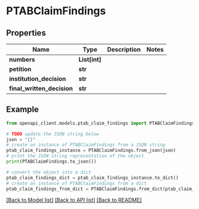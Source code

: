 # PTABClaimFindings


## Properties

Name | Type | Description | Notes
------------ | ------------- | ------------- | -------------
**numbers** | **List[int]** |  | 
**petition** | **str** |  | 
**institution_decision** | **str** |  | 
**final_written_decision** | **str** |  | 

## Example

```python
from openapi_client.models.ptab_claim_findings import PTABClaimFindings

# TODO update the JSON string below
json = "{}"
# create an instance of PTABClaimFindings from a JSON string
ptab_claim_findings_instance = PTABClaimFindings.from_json(json)
# print the JSON string representation of the object
print(PTABClaimFindings.to_json())

# convert the object into a dict
ptab_claim_findings_dict = ptab_claim_findings_instance.to_dict()
# create an instance of PTABClaimFindings from a dict
ptab_claim_findings_from_dict = PTABClaimFindings.from_dict(ptab_claim_findings_dict)
```
[[Back to Model list]](../README.md#documentation-for-models) [[Back to API list]](../README.md#documentation-for-api-endpoints) [[Back to README]](../README.md)


